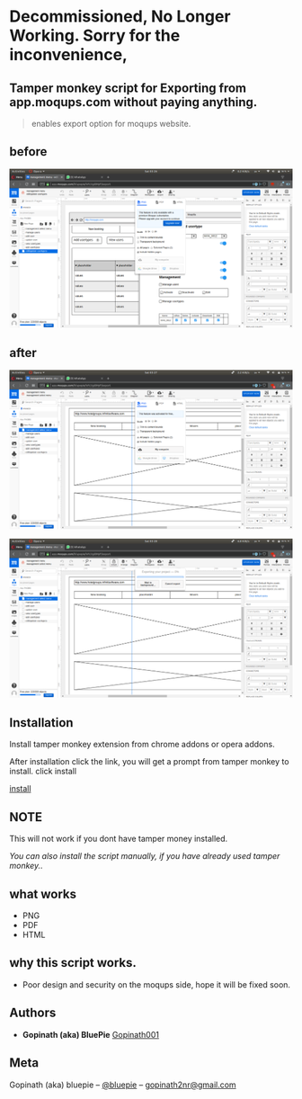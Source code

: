 # Decommissioned, No Longer Working. Sorry for the inconvenience,

## Tamper monkey script for Exporting from app.moqups.com without paying anything.
> enables export option for moqups website.


## before

![](img/before.png)

## after

![](img/after.png)

![](img/after2.png)

## Installation

Install tamper monkey extension from chrome addons or opera addons.

After installation click the link, you will get a prompt from tamper monkey to install. click install

[install](http://imdead.esy.es/tm/exp.user.js) 


## NOTE

This will not work if you dont have tamper money installed.

_You can also install the script manually, if you have already used tamper monkey.._

## what works

* PNG
* PDF
* HTML

## why this script works.

* Poor design and security on the moqups side, hope it will be fixed soon.

## Authors

* **Gopinath (aka) BluePie** [Gopinath001](https://github.com/Gopinath001)


## Meta

Gopinath (aka) bluepie – [@bluepie](https://twitter.com/xbluepie) – gopinath2nr@gmail.com
